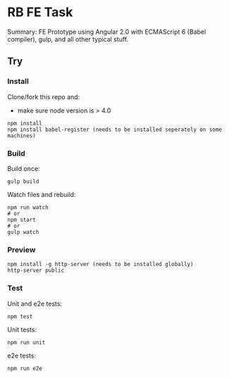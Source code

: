 # RB FE Task

Summary:
FE Prototype using Angular 2.0 with ECMAScript 6 (Babel compiler), gulp, and all other typical stuff.

## Try

### Install

Clone/fork this repo and:
- make sure node version is > 4.0

```
npm install
npm install babel-register (needs to be installed seperately on some machines)
```

### Build

Build once:

```
gulp build
```

Watch files and rebuild:

```
npm run watch
# or
npm start
# or
gulp watch
```

### Preview

```
npm install -g http-server (needs to be installed globally)
http-server public
```

### Test

Unit and e2e tests:

```
npm test
```

Unit tests:

```
npm run unit
```

e2e tests:

```
npm run e2e
```